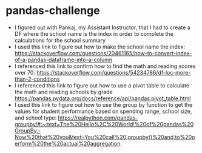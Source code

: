 # pandas-challenge
- I figured out with Pankaj, my Assistant Instructor, that I had to create a DF where the school name is the index in order to complete the calculations for the school summary
- I used this link to figure out how to make the school name the index: https://stackoverflow.com/questions/20461165/how-to-convert-index-of-a-pandas-dataframe-into-a-column
- I referenced this link to confirm how to find the math and reading scores over 70: https://stackoverflow.com/questions/54234786/df-loc-more-than-2-conditions
- I referenced this link to figure out how to use a pivot table to calculate the math and reading schools by grade https://pandas.pydata.org/docs/reference/api/pandas.pivot_table.html
- I used this link to figure out how to use the group by function to get the values for student performance based on spending range, school size, and school type: https://realpython.com/pandas-groupby/#:~:text=The%20Hello%2C%20World!%20of%20pandas%20GroupBy,-Now%20that%20you&text=You%20call%20.groupby()%20and,to%20perform%20the%20actual%20aggregation.

